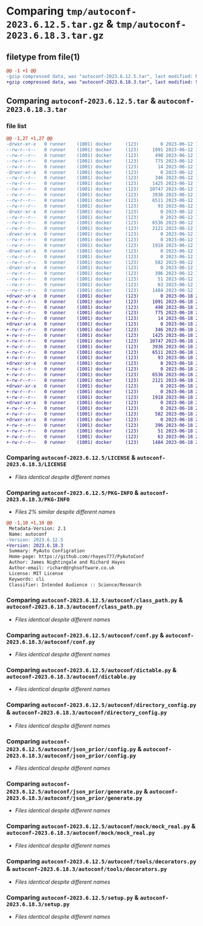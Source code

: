 # Comparing `tmp/autoconf-2023.6.12.5.tar.gz` & `tmp/autoconf-2023.6.18.3.tar.gz`

## filetype from file(1)

```diff
@@ -1 +1 @@
-gzip compressed data, was "autoconf-2023.6.12.5.tar", last modified: Mon Jun 12 14:10:15 2023, max compression
+gzip compressed data, was "autoconf-2023.6.18.3.tar", last modified: Sun Jun 18 22:19:09 2023, max compression
```

## Comparing `autoconf-2023.6.12.5.tar` & `autoconf-2023.6.18.3.tar`

### file list

```diff
@@ -1,27 +1,27 @@
-drwxr-xr-x   0 runner    (1001) docker     (123)        0 2023-06-12 14:10:15.194503 autoconf-2023.6.12.5/
--rw-r--r--   0 runner    (1001) docker     (123)     1091 2023-06-12 14:10:05.000000 autoconf-2023.6.12.5/LICENSE
--rw-r--r--   0 runner    (1001) docker     (123)      498 2023-06-12 14:10:05.000000 autoconf-2023.6.12.5/MANIFEST.in
--rw-r--r--   0 runner    (1001) docker     (123)      775 2023-06-12 14:10:15.194503 autoconf-2023.6.12.5/PKG-INFO
--rw-r--r--   0 runner    (1001) docker     (123)       14 2023-06-12 14:10:05.000000 autoconf-2023.6.12.5/README.rst
-drwxr-xr-x   0 runner    (1001) docker     (123)        0 2023-06-12 14:10:15.194503 autoconf-2023.6.12.5/autoconf/
--rw-r--r--   0 runner    (1001) docker     (123)      346 2023-06-12 14:10:06.000000 autoconf-2023.6.12.5/autoconf/__init__.py
--rw-r--r--   0 runner    (1001) docker     (123)     1425 2023-06-12 14:10:05.000000 autoconf-2023.6.12.5/autoconf/class_path.py
--rw-r--r--   0 runner    (1001) docker     (123)    10747 2023-06-12 14:10:05.000000 autoconf-2023.6.12.5/autoconf/conf.py
--rw-r--r--   0 runner    (1001) docker     (123)     3936 2023-06-12 14:10:05.000000 autoconf-2023.6.12.5/autoconf/dictable.py
--rw-r--r--   0 runner    (1001) docker     (123)     6511 2023-06-12 14:10:05.000000 autoconf-2023.6.12.5/autoconf/directory_config.py
--rw-r--r--   0 runner    (1001) docker     (123)       93 2023-06-12 14:10:05.000000 autoconf-2023.6.12.5/autoconf/exc.py
-drwxr-xr-x   0 runner    (1001) docker     (123)        0 2023-06-12 14:10:15.194503 autoconf-2023.6.12.5/autoconf/json_prior/
--rw-r--r--   0 runner    (1001) docker     (123)        0 2023-06-12 14:10:05.000000 autoconf-2023.6.12.5/autoconf/json_prior/__init__.py
--rw-r--r--   0 runner    (1001) docker     (123)     6536 2023-06-12 14:10:05.000000 autoconf-2023.6.12.5/autoconf/json_prior/config.py
--rw-r--r--   0 runner    (1001) docker     (123)     2121 2023-06-12 14:10:05.000000 autoconf-2023.6.12.5/autoconf/json_prior/generate.py
-drwxr-xr-x   0 runner    (1001) docker     (123)        0 2023-06-12 14:10:15.194503 autoconf-2023.6.12.5/autoconf/mock/
--rw-r--r--   0 runner    (1001) docker     (123)        0 2023-06-12 14:10:05.000000 autoconf-2023.6.12.5/autoconf/mock/__init__.py
--rw-r--r--   0 runner    (1001) docker     (123)     1918 2023-06-12 14:10:05.000000 autoconf-2023.6.12.5/autoconf/mock/mock_real.py
-drwxr-xr-x   0 runner    (1001) docker     (123)        0 2023-06-12 14:10:15.194503 autoconf-2023.6.12.5/autoconf/tools/
--rw-r--r--   0 runner    (1001) docker     (123)        0 2023-06-12 14:10:05.000000 autoconf-2023.6.12.5/autoconf/tools/__init__.py
--rw-r--r--   0 runner    (1001) docker     (123)      582 2023-06-12 14:10:05.000000 autoconf-2023.6.12.5/autoconf/tools/decorators.py
-drwxr-xr-x   0 runner    (1001) docker     (123)        0 2023-06-12 14:10:15.194503 autoconf-2023.6.12.5/autoconf.egg-info/
--rw-r--r--   0 runner    (1001) docker     (123)      396 2023-06-12 14:10:15.000000 autoconf-2023.6.12.5/autoconf.egg-info/SOURCES.txt
--rw-r--r--   0 runner    (1001) docker     (123)       51 2023-06-12 14:10:05.000000 autoconf-2023.6.12.5/requirements.txt
--rw-r--r--   0 runner    (1001) docker     (123)       63 2023-06-12 14:10:15.194503 autoconf-2023.6.12.5/setup.cfg
--rw-r--r--   0 runner    (1001) docker     (123)     1484 2023-06-12 14:10:05.000000 autoconf-2023.6.12.5/setup.py
+drwxr-xr-x   0 runner    (1001) docker     (123)        0 2023-06-18 22:19:09.589834 autoconf-2023.6.18.3/
+-rw-r--r--   0 runner    (1001) docker     (123)     1091 2023-06-18 22:18:55.000000 autoconf-2023.6.18.3/LICENSE
+-rw-r--r--   0 runner    (1001) docker     (123)      498 2023-06-18 22:18:55.000000 autoconf-2023.6.18.3/MANIFEST.in
+-rw-r--r--   0 runner    (1001) docker     (123)      775 2023-06-18 22:19:09.589834 autoconf-2023.6.18.3/PKG-INFO
+-rw-r--r--   0 runner    (1001) docker     (123)       14 2023-06-18 22:18:55.000000 autoconf-2023.6.18.3/README.rst
+drwxr-xr-x   0 runner    (1001) docker     (123)        0 2023-06-18 22:19:09.589834 autoconf-2023.6.18.3/autoconf/
+-rw-r--r--   0 runner    (1001) docker     (123)      346 2023-06-18 22:18:55.000000 autoconf-2023.6.18.3/autoconf/__init__.py
+-rw-r--r--   0 runner    (1001) docker     (123)     1425 2023-06-18 22:18:55.000000 autoconf-2023.6.18.3/autoconf/class_path.py
+-rw-r--r--   0 runner    (1001) docker     (123)    10747 2023-06-18 22:18:55.000000 autoconf-2023.6.18.3/autoconf/conf.py
+-rw-r--r--   0 runner    (1001) docker     (123)     3936 2023-06-18 22:18:55.000000 autoconf-2023.6.18.3/autoconf/dictable.py
+-rw-r--r--   0 runner    (1001) docker     (123)     6511 2023-06-18 22:18:55.000000 autoconf-2023.6.18.3/autoconf/directory_config.py
+-rw-r--r--   0 runner    (1001) docker     (123)       93 2023-06-18 22:18:55.000000 autoconf-2023.6.18.3/autoconf/exc.py
+drwxr-xr-x   0 runner    (1001) docker     (123)        0 2023-06-18 22:19:09.589834 autoconf-2023.6.18.3/autoconf/json_prior/
+-rw-r--r--   0 runner    (1001) docker     (123)        0 2023-06-18 22:18:55.000000 autoconf-2023.6.18.3/autoconf/json_prior/__init__.py
+-rw-r--r--   0 runner    (1001) docker     (123)     6536 2023-06-18 22:18:55.000000 autoconf-2023.6.18.3/autoconf/json_prior/config.py
+-rw-r--r--   0 runner    (1001) docker     (123)     2121 2023-06-18 22:18:55.000000 autoconf-2023.6.18.3/autoconf/json_prior/generate.py
+drwxr-xr-x   0 runner    (1001) docker     (123)        0 2023-06-18 22:19:09.589834 autoconf-2023.6.18.3/autoconf/mock/
+-rw-r--r--   0 runner    (1001) docker     (123)        0 2023-06-18 22:18:55.000000 autoconf-2023.6.18.3/autoconf/mock/__init__.py
+-rw-r--r--   0 runner    (1001) docker     (123)     1918 2023-06-18 22:18:55.000000 autoconf-2023.6.18.3/autoconf/mock/mock_real.py
+drwxr-xr-x   0 runner    (1001) docker     (123)        0 2023-06-18 22:19:09.589834 autoconf-2023.6.18.3/autoconf/tools/
+-rw-r--r--   0 runner    (1001) docker     (123)        0 2023-06-18 22:18:55.000000 autoconf-2023.6.18.3/autoconf/tools/__init__.py
+-rw-r--r--   0 runner    (1001) docker     (123)      582 2023-06-18 22:18:55.000000 autoconf-2023.6.18.3/autoconf/tools/decorators.py
+drwxr-xr-x   0 runner    (1001) docker     (123)        0 2023-06-18 22:19:09.589834 autoconf-2023.6.18.3/autoconf.egg-info/
+-rw-r--r--   0 runner    (1001) docker     (123)      396 2023-06-18 22:19:09.000000 autoconf-2023.6.18.3/autoconf.egg-info/SOURCES.txt
+-rw-r--r--   0 runner    (1001) docker     (123)       51 2023-06-18 22:18:55.000000 autoconf-2023.6.18.3/requirements.txt
+-rw-r--r--   0 runner    (1001) docker     (123)       63 2023-06-18 22:19:09.589834 autoconf-2023.6.18.3/setup.cfg
+-rw-r--r--   0 runner    (1001) docker     (123)     1484 2023-06-18 22:18:55.000000 autoconf-2023.6.18.3/setup.py
```

### Comparing `autoconf-2023.6.12.5/LICENSE` & `autoconf-2023.6.18.3/LICENSE`

 * *Files identical despite different names*

### Comparing `autoconf-2023.6.12.5/PKG-INFO` & `autoconf-2023.6.18.3/PKG-INFO`

 * *Files 2% similar despite different names*

```diff
@@ -1,10 +1,10 @@
 Metadata-Version: 2.1
 Name: autoconf
-Version: 2023.6.12.5
+Version: 2023.6.18.3
 Summary: PyAuto Configration
 Home-page: https://github.com/rhayes777/PyAutoConf
 Author: James Nightingale and Richard Hayes
 Author-email: richard@rghsoftware.co.uk
 License: MIT License
 Keywords: cli
 Classifier: Intended Audience :: Science/Research
```

### Comparing `autoconf-2023.6.12.5/autoconf/class_path.py` & `autoconf-2023.6.18.3/autoconf/class_path.py`

 * *Files identical despite different names*

### Comparing `autoconf-2023.6.12.5/autoconf/conf.py` & `autoconf-2023.6.18.3/autoconf/conf.py`

 * *Files identical despite different names*

### Comparing `autoconf-2023.6.12.5/autoconf/dictable.py` & `autoconf-2023.6.18.3/autoconf/dictable.py`

 * *Files identical despite different names*

### Comparing `autoconf-2023.6.12.5/autoconf/directory_config.py` & `autoconf-2023.6.18.3/autoconf/directory_config.py`

 * *Files identical despite different names*

### Comparing `autoconf-2023.6.12.5/autoconf/json_prior/config.py` & `autoconf-2023.6.18.3/autoconf/json_prior/config.py`

 * *Files identical despite different names*

### Comparing `autoconf-2023.6.12.5/autoconf/json_prior/generate.py` & `autoconf-2023.6.18.3/autoconf/json_prior/generate.py`

 * *Files identical despite different names*

### Comparing `autoconf-2023.6.12.5/autoconf/mock/mock_real.py` & `autoconf-2023.6.18.3/autoconf/mock/mock_real.py`

 * *Files identical despite different names*

### Comparing `autoconf-2023.6.12.5/autoconf/tools/decorators.py` & `autoconf-2023.6.18.3/autoconf/tools/decorators.py`

 * *Files identical despite different names*

### Comparing `autoconf-2023.6.12.5/setup.py` & `autoconf-2023.6.18.3/setup.py`

 * *Files identical despite different names*

